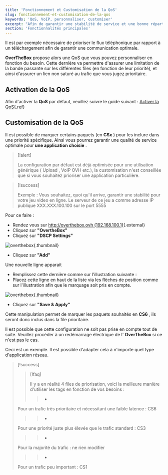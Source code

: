 ```yaml
---
title: 'Fonctionnement et Customisation de la QoS'
slug: fonctionnement-et-customisation-de-la-qos
keywords: 'QoS, VoIP, personnaliser, customiser'
excerpt: "Afin de garantir une stabilité de service et une bonne répartition des différents types de flux au sein de votre réseau  OverTheBox, il est impératif d'activer la  QoS  (Quality Of Service)"
section: 'Fonctionnalités principales'
---
```


Il est par exemple nécessaire de prioriser le flux téléphonique par rapport à un téléchargement afin de garantir une communication optimale.

**OverTheBox**  propose alors une QoS que vous pouvez personnaliser en fonction du besoin. Cette dernière va permettre d'assurer une limitation de la bande passante sur les différentes files (en fonction de leur priorité), et ainsi d'assurer un lien non saturé au trafic que vous jugez prioritaire.


## Activation de la QoS
Afin d'activer la  **QoS**  par défaut, veuillez suivre le guide suivant : [Activer la QoS](../activer-la-qos/){.ref}


## Customisation de la QoS
Il est possible de marquer certains paquets (en **CSx** ) pour les inclure dans une priorité spécifique. Ainsi vous pourrez garantir une qualité de service optimale pour  **une application choisie** .



> [!alert]
>
> La configuration par défaut est déjà optimisée pour une utilisation
> générique ( Upload , VoIP  OVH  etc.), la customisation n'est
> conseillée que si vous souhaitez prioriser une application particulière.
> 



> [!success]
>
> Exemple :  Vous souhaitez, quoi qu'il arrive, garantir une stabilité pour
> votre jeu video en ligne. Le serveur de ce jeu a comme adresse IP publique
> XXX.XXX.100.100  sur le port  5555
> 

Pour ce faire :

- Rendez vous sur [http://overthebox.ovh (192.168.100.1)](http://overthebox.ovh){.external}
- Cliquez sur **"OvertheBox"**
- Cliquez sur **"DSCP Settings"**


![overthebox](images/4394.png){.thumbnail}

- Cliquez sur **"Add"**

Une nouvelle ligne apparait

- Remplissez cette dernière comme sur l'illustration suivante :
- Placez cette ligne en haut de la liste via les flèches de position comme sur l'illustration afin que le marquage soit pris en compte.


![overthebox](images/DSCP.png){.thumbnail}

- Cliquez sur **"Save & Apply"**

Cette manipulation permet de marquer les paquets souhaités en  **CS6** , ils seront donc inclus dans la file prioritaire.

Il est possible que cette configuration ne soit pas prise en compte tout de suite. Veuillez procéder à un redémarrage électrique de l' **OverTheBox** si ce n'est pas le cas.

Ceci est un exemple. Il est possible d'adapter cela à n'importe quel type d'application réseau.



> [!success]
>
> 
> > [!faq]
> >
> > Il y a en réalité 4 files de priorisation, voici la meilleure manière d'utiliser les tags en fonction de vos besoins :
> >> 
> >> - 
> Pour un trafic très prioritaire et nécessitant une faible latence : CS6
> >> - 
> Pour une priorité juste plus élevée que le trafic standard : CS3
> >> - 
> Pour la majorité du trafic : ne rien modifier
> >> - 
> Pour un trafic peu important : CS1
> >>
> >
> 